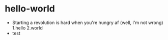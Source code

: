 # hello-world

 - Starting a revolution is hard when you're hungry af (well, I'm not wrong)\
 1.hello
 2.world
 - test
